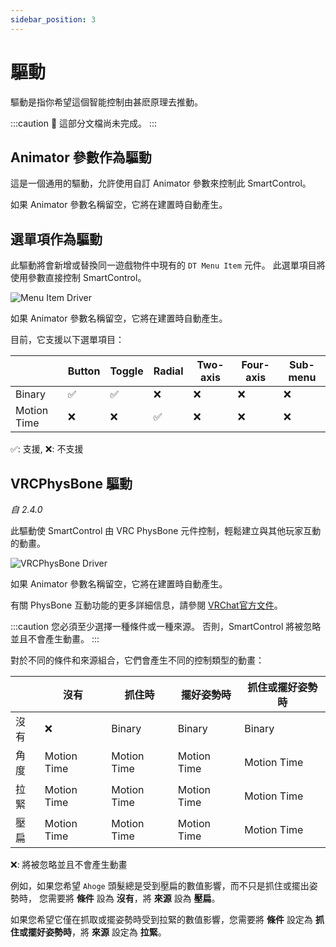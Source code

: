 ```yaml
---
sidebar_position: 3
---
```


# 驅動

驅動是指你希望這個智能控制由甚麽原理去推動。

:::caution
🚧 這部分文檔尚未完成。
:::

## Animator 參數作為驅動

這是一個通用的驅動，允許使用自訂 Animator 參數來控制此 SmartControl。

如果 Animator 參數名稱留空，它將在建置時自動產生。

## 選單項作為驅動

此驅動將會新增或替換同一遊戲物件中現有的 `DT Menu Item` 元件。
此選單項目將使用參數直接控制 SmartControl。

![Menu Item Driver](/img/smartcontrol-basics-driver-menuitem.PNG)

如果 Animator 參數名稱留空，它將在建置時自動產生。

目前，它支援以下選單項目：

|             | Button | Toggle | Radial | Two-axis | Four-axis | Sub-menu |
|-------------|--------|--------|--------|----------|-----------|----------|
| Binary      | ✅     | ✅    | ❌     | ❌      | ❌        | ❌      | 
| Motion Time | ❌     | ❌    | ✅     | ❌      | ❌        | ❌      | 

✅: 支援, ❌: 不支援

## VRCPhysBone 驅動

*自 2.4.0*

此驅動使 SmartControl 由 VRC PhysBone 元件控制，輕鬆建立與其他玩家互動的動畫。

![VRCPhysBone Driver](/img/smartcontrol-basics-driver-vrcphysbone.png)

如果 Animator 參數名稱留空，它將在建置時自動產生。

有關 PhysBone 互動功能的更多詳細信息，請參閱 [VRChat官方文件](https://creators.vrchat.com/avatars/avatar-dynamics/physbones/)。

:::caution
您必須至少選擇一種條件或一種來源。 否則，SmartControl 將被忽略並且不會產生動畫。
:::

對於不同的條件和來源組合，它們會產生不同的控制類型的動畫：

|         | 沒有        | 抓住時     | 擺好姿勢時       | 抓住或擺好姿勢時 |
|---------|-------------|-------------|-------------|------------------|
| 沒有    | ❌          | Binary      | Binary      | Binary           |
| 角度    | Motion Time | Motion Time | Motion Time | Motion Time      |
| 拉緊    | Motion Time | Motion Time | Motion Time | Motion Time      |
| 壓扁    | Motion Time | Motion Time | Motion Time | Motion Time      |

❌: 將被忽略並且不會產生動畫

例如，如果您希望 `Ahoge` 頭髮總是受到壓扁的數值影響，而不只是抓住或擺出姿勢時，
您需要將 **條件** 設為 **沒有**，將 **來源** 設為 **壓扁**。

如果您希望它僅在抓取或擺姿勢時受到拉緊的數值影響，您需要將 **條件** 設定為 **抓住或擺好姿勢時**，將 **來源** 設定為 **拉緊**。

